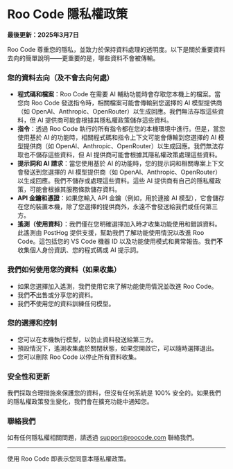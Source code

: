 # Roo Code 隱私權政策

**最後更新：2025年3月7日**

Roo Code 尊重您的隱私，並致力於保持資料處理的透明度。以下是關於重要資料去向的簡單說明——更重要的是，哪些資料不會被傳輸。

### **您的資料去向（及不會去向何處）**

- **程式碼和檔案**：Roo Code 在需要 AI 輔助功能時會存取您本機上的檔案。當您向 Roo Code 發送指令時，相關檔案可能會傳輸到您選擇的 AI 模型提供商（如 OpenAI、Anthropic、OpenRouter）以生成回應。我們無法存取這些資料，但 AI 提供商可能會根據其隱私權政策儲存這些資料。
- **指令**：透過 Roo Code 執行的所有指令都在您的本機環境中進行。但是，當您使用基於 AI 的功能時，相關程式碼和指令上下文可能會傳輸到您選擇的 AI 模型提供商（如 OpenAI、Anthropic、OpenRouter）以生成回應。我們無法存取也不儲存這些資料，但 AI 提供商可能會根據其隱私權政策處理這些資料。
- **提示詞和 AI 請求**：當您使用基於 AI 的功能時，您的提示詞和相關專案上下文會發送到您選擇的 AI 模型提供商（如 OpenAI、Anthropic、OpenRouter）以生成回應。我們不儲存或處理這些資料。這些 AI 提供商有自己的隱私權政策，可能會根據其服務條款儲存資料。
- **API 金鑰和憑證**：如果您輸入 API 金鑰（例如，用於連接 AI 模型），它會儲存在您的裝置本機，除了您選擇的提供商外，永遠不會發送給我們或任何第三方。
- **遙測（使用資料）**：我們僅在您明確選擇加入時才收集功能使用和錯誤資料。此遙測由 PostHog 提供支援，幫助我們了解功能使用情況以改進 Roo Code。這包括您的 VS Code 機器 ID 以及功能使用模式和異常報告。我們**不**收集個人身份資訊、您的程式碼或 AI 提示詞。

### **我們如何使用您的資料（如果收集）**

- 如果您選擇加入遙測，我們使用它來了解功能使用情況並改進 Roo Code。
- 我們**不**出售或分享您的資料。
- 我們**不**使用您的資料訓練任何模型。

### **您的選擇和控制**

- 您可以在本機執行模型，以防止資料發送給第三方。
- 預設情況下，遙測收集處於關閉狀態，如果您開啟它，可以隨時選擇退出。
- 您可以刪除 Roo Code 以停止所有資料收集。

### **安全性和更新**

我們採取合理措施來保護您的資料，但沒有任何系統是 100% 安全的。如果我們的隱私權政策發生變化，我們會在擴充功能中通知您。

### **聯絡我們**

如有任何隱私權相關問題，請透過 support@roocode.com 聯絡我們。

---

使用 Roo Code 即表示您同意本隱私權政策。
